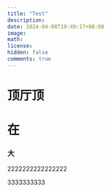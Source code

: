 ```yaml
---
title: "Test"
description: 
date: 2024-04-08T19:49:17+08:00
image: 
math: 
license: 
hidden: false
comments: true
---
```




# 顶厅顶



# 在

### 大

2222222222222222



3333333333
